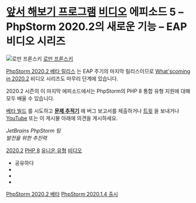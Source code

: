 [앞서 해보기 프로그램](/phpstorm/category/eap/) [비디오](/phpstorm/category/videos/) 에피소드 5 – PhpStorm 2020.2의 새로운 기능 – EAP 비디오 시리즈 
================================================

![로만 프론스키](https://secure.gravatar.com/avatar/269798998e24876e4f3ea6f6d1effdc7?s=200&r=g) [로만 프론스키](https://blog.jetbrains.com/author/rpronskiy) 



 [PhpStorm 2020.2 베타 릴리스](https://blog.jetbrains.com/phpstorm/2020/07/phpstorm-2020-2-beta/) 는 EAP 주기의 마지막 릴리스이므로 [What'scoming in 2020.2](https://www.youtube.com/watch?v=vzXaqrMUvSg&list=PLQ176FUIyIUbt2HcFgl-IThchiMeUusJv) 비디오 시리즈도 마무리 단계에 있습니다.

 2020.2 시즌의 이 마지막 에피소드에서는 PhpStorm의 PHP 8 통합 유형 지원에 대해 모두 배울 수 있습니다.

 [베타 빌드](https://www.jetbrains.com/phpstorm/nextversion/) 를 시도하고 [**문제 추적기**](https://youtrack.jetbrains.com/) 에 버그 보고서를 제출하거나 [트윗](https://twitter.com/phpstorm) 을 보내거나 [YouTube](https://www.youtube.com/playlist?list=PLQ176FUIyIUb7qSArPCxOkIGX-cqdfoBx) 또는 이 게시물 아래에 의견을 게시하세요.

 *JetBrains PhpStorm 팀*  
 *발전을 위한 추진력*

 [2020.2](/phpstorm/tag/2020-2/) [PHP 8](/phpstorm/tag/php-8/) [유니온 유형](/phpstorm/tag/union-types/) [비디오](/phpstorm/tag/video/)

- 공유하다
- [](https://www.facebook.com/sharer.php?u=https%3A%2F%2Fblog.jetbrains.com%2Fphpstorm%2F2020%2F07%2Fepisode-5-what-s-coming-in-phpstorm-2020-2-eap-video-series%2F)
- [](https://twitter.com/intent/tweet?source=https%3A%2F%2Fblog.jetbrains.com%2Fphpstorm%2F2020%2F07%2Fepisode-5-what-s-coming-in-phpstorm-2020-2-eap-video-series%2F&text=https%3A%2F%2Fblog.jetbrains.com%2Fphpstorm%2F2020%2F07%2Fepisode-5-what-s-coming-in-phpstorm-2020-2-eap-video-series%2F&via=phpstorm)
- [](http://www.linkedin.com/shareArticle?mini=true&url=https%3A%2F%2Fblog.jetbrains.com%2Fphpstorm%2F2020%2F07%2Fepisode-5-what-s-coming-in-phpstorm-2020-2-eap-video-series%2F)



 [PhpStorm 2020.2 베타](https://blog.jetbrains.com/phpstorm/2020/07/phpstorm-2020-2-beta/) [PhpStorm 2020.1.4 출시](https://blog.jetbrains.com/phpstorm/2020/07/phpstorm-2020-1-4-is-released/)